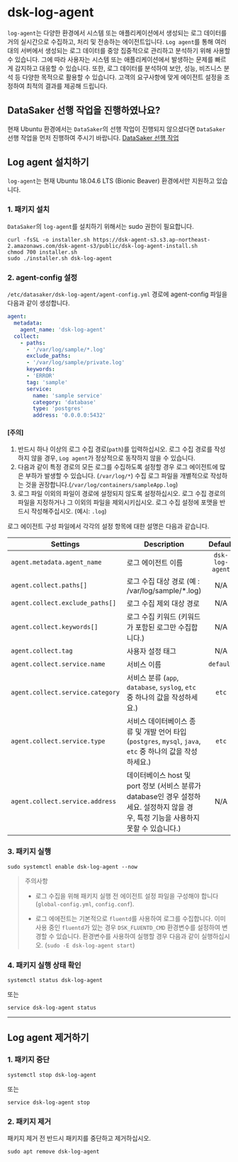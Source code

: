 # dsk-log-agent

`log-agent`는 다양한 환경에서 시스템 또는 애플리케이션에서 생성되는 로그 데이터를 거의 실시간으로 수집하고, 처리 및 전송하는 에이전트입니다. `Log agent`를 통해 여러 대의 서버에서 생성되는 로그 데이터를 중앙 집중적으로 관리하고 분석하기 위해 사용할 수 있습니다. 그에 따라 사용자는 시스템 또는 애플리케이션에서 발생하는 문제를 빠르게 감지하고 대응할 수 있습니다. 또한, 로그 데이터를 분석하여 보안, 성능, 비즈니스 분석 등 다양한 목적으로 활용할 수 있습니다. 고객의 요구사항에 맞게 에이전트 설정을 조정하여 최적의 결과를 제공해 드립니다.

## DataSaker 선행 작업을 진행하였나요?

현재 Ubuntu 환경에서는 `DataSaker`의 선행 작업이 진행되지 않으셨다면 `DataSaker` 선행 작업을 먼저 진행하여 주시기 바랍니다. [DataSaker 선행 작업]($%7BPREPARATION\_MANUAL\_KR%7D/)

## Log agent 설치하기

`log-agent`는 현재 Ubuntu 18.04.6 LTS (Bionic Beaver) 환경에서만 지원하고 있습니다.

### 1. 패키지 설치

`DataSaker`의 `log-agent`를 설치하기 위해서는 sudo 권한이 필요합니다.

```shell
curl -fsSL -o installer.sh https://dsk-agent-s3.s3.ap-northeast-2.amazonaws.com/dsk-agent-s3/public/dsk-log-agent-install.sh
chmod 700 installer.sh
sudo ./installer.sh dsk-log-agent
```

### 2. agent-config 설정

`/etc/datasaker/dsk-log-agent/agent-config.yml` 경로에 agent-config 파일을 다음과 같이 생성합니다.

```yaml
agent:
  metadata:
    agent_name: 'dsk-log-agent'
  collect:
    - paths:
      - '/var/log/sample/*.log'
      exclude_paths:
      - '/var/log/sample/private.log'
      keywords:
      - 'ERROR'
      tag: 'sample'
      service:
        name: 'sample service'
        category: 'database'
        type: 'postgres'
        address: '0.0.0.0:5432'
```

#### **\[주의]**

1. 반드시 하나 이상의 로그 수집 경로(`path`)를 입력하십시오. 로그 수집 경로를 작성하지 않을 경우, `Log agent`가 정상적으로 동작하지 않을 수 있습니다.
2. 다음과 같이 특정 경로의 모든 로그를 수집하도록 설정할 경우 로그 에이전트에 많은 부하가 발생할 수 있습니다. (`/var/log/*`) 수집 로그 파일을 개별적으로 작성하는 것을 권장합니다.(`/var/log/containers/sampleApp.log`)
3. 로그 파일 이외의 파일이 경로에 설정되지 않도록 설정하십시오. 로그 수집 경로의 파일을 지정하거나 그 이외의 파일을 제외시키십시오. 로그 수집 설정에 포맷을 반드시 작성해주십시오. (예시: `.log`)

로그 에이전트 구성 파일에서 각각의 설정 항목에 대한 설명은 다음과 같습니다.

| **Settings**                     | **Description**                                                                        |   **Default**   | **Necessary** |
| -------------------------------- | -------------------------------------------------------------------------------------- | :-------------: | :-----------: |
| `agent.metadata.agent_name`      | 로그 에이전트 이름                                                                             | `dsk-log-agent` |               |
| `agent.collect.paths[]`          | 로그 수집 대상 경로 (예 : /var/log/sample/\*.log)                                               |       N/A       |     **✓**     |
| `agent.collect.exclude_paths[]`  | 로그 수집 제외 대상 경로                                                                         |       N/A       |               |
| `agent.collect.keywords[]`       | 로그 수집 키워드 (키워드가 포함된 로그만 수집합니다.)                                                        |       N/A       |               |
| `agent.collect.tag`              | 사용자 설정 태그                                                                              |       N/A       |               |
| `agent.collect.service.name`     | 서비스 이름                                                                                 |    `default`    |               |
| `agent.collect.service.category` | 서비스 분류 (`app`, `database`, `syslog`, `etc` 중 하나의 값을 작성하세요.)                            |      `etc`      |               |
| `agent.collect.service.type`     | 서비스 데이터베이스 종류 및 개발 언어 타입 (`postgres`, `mysql`, `java`, `etc` 중 하나의 값을 작성하세요.)          |      `etc`      |               |
| `agent.collect.service.address`  | 데이터베이스 host 및 port 정보 (서비스 분류가 database인 경우 설정하세요. 설정하지 않을 경우, 특정 기능을 사용하지 못할 수 있습니다.) |       N/A       |       ⚠️      |

### 3. 패키지 실행

```shell
sudo systemctl enable dsk-log-agent --now
```

> 주의사항
>
>
> * 로그 수집을 위해 패키지 실행 전 에이전트 설정 파일을 구성해야 합니다(`global-config.yml`, `config.conf`).
>
> * 로그 에에전트는 기본적으로 `fluentd`를 사용하여 로그를 수집합니다. 이미 사용 중인 `fluentd`가 있는 경우 `DSK_FLUENTD_CMD` 환경변수를 설정하여 변경할 수 있습니다. 환경변수를 사용하여 실행할 경우 다음과 같이 실행하십시오. (`sudo -E dsk-log-agent start`)

### 4. 패키지 실행 상태 확인

```shell
systemctl status dsk-log-agent
```

또는

```shell
service dsk-log-agent status
```

***

## Log agent 제거하기

### 1. 패키지 중단

```shell
systemctl stop dsk-log-agent
```

또는

```shell
service dsk-log-agent stop
```

### 2. 패키지 제거

패키지 제거 전 반드시 패키지를 중단하고 제거하십시오.

```shell
sudo apt remove dsk-log-agent
```
